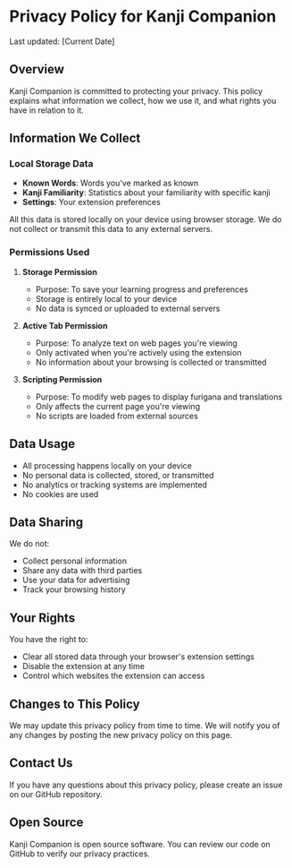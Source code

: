 # Privacy Policy for Kanji Companion

Last updated: [Current Date]

## Overview

Kanji Companion is committed to protecting your privacy. This policy explains what information we collect, how we use it, and what rights you have in relation to it.

## Information We Collect

### Local Storage Data
- **Known Words**: Words you've marked as known
- **Kanji Familiarity**: Statistics about your familiarity with specific kanji
- **Settings**: Your extension preferences

All this data is stored locally on your device using browser storage. We do not collect or transmit this data to any external servers.

### Permissions Used

1. **Storage Permission**
   - Purpose: To save your learning progress and preferences
   - Storage is entirely local to your device
   - No data is synced or uploaded to external servers

2. **Active Tab Permission**
   - Purpose: To analyze text on web pages you're viewing
   - Only activated when you're actively using the extension
   - No information about your browsing is collected or transmitted

3. **Scripting Permission**
   - Purpose: To modify web pages to display furigana and translations
   - Only affects the current page you're viewing
   - No scripts are loaded from external sources

## Data Usage

- All processing happens locally on your device
- No personal data is collected, stored, or transmitted
- No analytics or tracking systems are implemented
- No cookies are used

## Data Sharing

We do not:
- Collect personal information
- Share any data with third parties
- Use your data for advertising
- Track your browsing history

## Your Rights

You have the right to:
- Clear all stored data through your browser's extension settings
- Disable the extension at any time
- Control which websites the extension can access

## Changes to This Policy

We may update this privacy policy from time to time. We will notify you of any changes by posting the new privacy policy on this page.

## Contact Us

If you have any questions about this privacy policy, please create an issue on our GitHub repository.

## Open Source

Kanji Companion is open source software. You can review our code on GitHub to verify our privacy practices. 